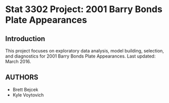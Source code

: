 # Stat 3302 Project: 2001 Barry Bonds Plate Appearances

Introduction
------------

This project focuses on exploratory data analysis, model building, selection, and diagnostics for 2001 Barry Bonds Plate Appearances. Last updated: March 2016.

AUTHORS
-------
* Brett Bejcek
* Kyle Voytovich
